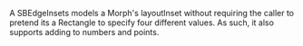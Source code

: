 A SBEdgeInsets models a Morph's layoutInset without requiring the caller to pretend its a Rectangle to specify four different values. As such, it also supports adding to numbers and points.